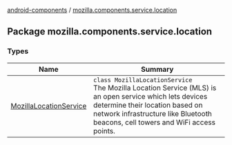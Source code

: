 [android-components](../index.md) / [mozilla.components.service.location](./index.md)

## Package mozilla.components.service.location

### Types

| Name | Summary |
|---|---|
| [MozillaLocationService](-mozilla-location-service/index.md) | `class MozillaLocationService`<br>The Mozilla Location Service (MLS) is an open service which lets devices determine their location based on network infrastructure like Bluetooth beacons, cell towers and WiFi access points. |
